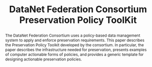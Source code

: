 ---
abstract: The DataNet Federation Consortium uses a policy-based data management system
  to apply and enforce preservation requirements. This paper describes the Preservation
  Policy Toolkit developed by the consortium. In particular, the paper describes the
  infrastructure needed for preservation, presents examples of computer actionable
  forms of policies, and provides a generic template for designing actionable preservation
  policies.
creators:
- Moore, Reagan
- Rajasekar, Arcot
- Xu, Hao
date: null
document_url: https://services.phaidra.univie.ac.at/api/object/o:429554/download
grand_parent: iPRES
institutions: []
keywords:
- policy-based data management
- preservation policies
- computer actionable procedures
landing_page_url: https://phaidra.univie.ac.at/o:429554
language: eng
layout: publication
license: CC BY 4.0 International
notes_url: null
parent: iPRES 2015
publication_type: paper
size: 761619
slides_url: null
source_name: iPRES
stream_url: null
title: DataNet Federation Consortium Preservation Policy ToolKit
year: 2015
---